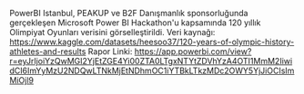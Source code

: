 PowerBI Istanbul, PEAKUP ve B2F Danışmanlık sponsorluğunda gerçekleşen Microsoft Power BI Hackathon'u kapsamında 120 yıllık Olimpiyat Oyunları verisini görselleştirildi.
Veri kaynağı: https://www.kaggle.com/datasets/heesoo37/120-years-of-olympic-history-athletes-and-results
Rapor Linki: https://app.powerbi.com/view?r=eyJrIjoiYzQwMGI2YjEtZGE4Yi00ZTA0LTgxNTYtZDVhYzA4OTI1MmM2IiwidCI6ImYyMzU2NDQwLTNkMjEtNDhmOC1iYTBkLTkzMDc2OWY5YjJiOCIsImMiOjl9

